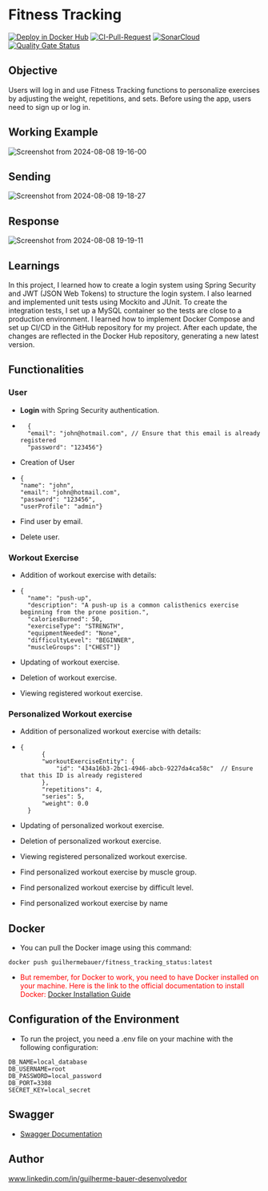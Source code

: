 # Fitness Tracking  
   
[![Deploy in Docker Hub](https://github.com/GuilhermeBauer16/Fitness_Tracking/actions/workflows/Deploy-In-DockerHub.yml/badge.svg)](https://github.com/GuilhermeBauer16/Fitness_Tracking/actions/workflows/Deploy-In-DockerHub.yml) 
[![CI-Pull-Request](https://github.com/GuilhermeBauer16/Fitness_Tracking/actions/workflows/CI-Pull-Request.yml/badge.svg)](https://github.com/GuilhermeBauer16/Fitness_Tracking/actions/workflows/CI-Pull-Request.yml)
[![SonarCloud](https://github.com/GuilhermeBauer16/Fitness_Tracking/actions/workflows/sonar-cloud.yml/badge.svg)](https://github.com/GuilhermeBauer16/Fitness_Tracking/actions/workflows/sonar-cloud.yml)
[![Quality Gate Status](https://sonarcloud.io/api/project_badges/measure?project=GuilhermeBauer16_Fitness_Tracking&metric=alert_status)](https://sonarcloud.io/summary/new_code?id=GuilhermeBauer16_Fitness_Tracking)

## Objective  

Users will log in and use Fitness Tracking functions to personalize exercises by adjusting the weight, repetitions, and sets. Before using the app, users need to sign up or log in.  

## Working Example  

![Screenshot from 2024-08-08 19-16-00](https://github.com/user-attachments/assets/f44b39c3-f804-45ea-84be-36832629d856)

## Sending  

![Screenshot from 2024-08-08 19-18-27](https://github.com/user-attachments/assets/4c635e45-a7bd-450e-b6a4-77ba2e96b3a5)

## Response  

![Screenshot from 2024-08-08 19-19-11](https://github.com/user-attachments/assets/ec419e37-ee13-4782-8368-05f56a50b9e9)

## Learnings  

In this project, I learned how to create a login system using Spring Security and JWT (JSON Web Tokens) to structure the login system. I also learned and implemented unit tests using Mockito and JUnit. To create the integration tests, I set up a MySQL container so the tests are close to a production environment. I learned how to implement Docker Compose and set up CI/CD in the GitHub repository for my project. After each update, the changes are reflected in the Docker Hub repository, generating a new latest version.

## Functionalities

### User 
* **Login** with Spring Security authentication.
* ```dotlogin
    {
    "email": "john@hotmail.com", // Ensure that this email is already registered
    "password": "123456"}
    ```

* Creation of User
* ```dotuser
  {
  "name": "john",
  "email": "john@hotmail.com",
  "password": "123456",
  "userProfile": "admin"}
    ```

* Find user by email.
  
* Delete user.


### Workout Exercise
* Addition of workout exercise with details:   
* ```dotworkout
  {
    "name": "push-up",
    "description": "A push-up is a common calisthenics exercise beginning from the prone position.",
    "caloriesBurned": 50,
    "exerciseType": "STRENGTH",
    "equipmentNeeded": "None",
    "difficultyLevel": "BEGINNER",
    "muscleGroups": ["CHEST"]}
    ```
 
* Updating of workout exercise.     
  
* Deletion of workout exercise.

* Viewing registered workout exercise.


### Personalized Workout exercise

* Addition of personalized workout exercise with details:    
* ```dotPersonalizedWorkout
  {
        {
        "workoutExerciseEntity": {
            "id": "434a16b3-2bc1-4946-abcb-9227da4ca58c"  // Ensure that this ID is already registered
        },
        "repetitions": 4,
        "series": 5,
        "weight": 0.0
    }
    ```
   
* Updating of personalized workout exercise.     
  
* Deletion of personalized workout exercise.

* Viewing registered personalized workout exercise.

* Find personalized workout exercise by muscle group.

* Find personalized workout exercise by difficult level.

* Find personalized workout exercise by name

## Docker 

* You can pull the Docker image using this command:
 ```dotdocker
docker push guilhermebauer/fitness_tracking_status:latest
```

* <span style="color:red;"> But remember, for Docker to work, you need to have Docker installed on your machine. Here is the link to the official documentation to install Docker: [Docker Installation Guide](https://docs.docker.com/get-docker/)</span>


## Configuration of the Environment

* To run the project, you need a .env file on your machine with the following configuration:

```dotenv
DB_NAME=local_database
DB_USERNAME=root
DB_PASSWORD=local_password
DB_PORT=3308
SECRET_KEY=local_secret
```

## Swagger

* [Swagger Documentation](http://localhost:8080/swagger-ui/index.html)
  
## Author
 www.linkedin.com/in/guilherme-bauer-desenvolvedor


